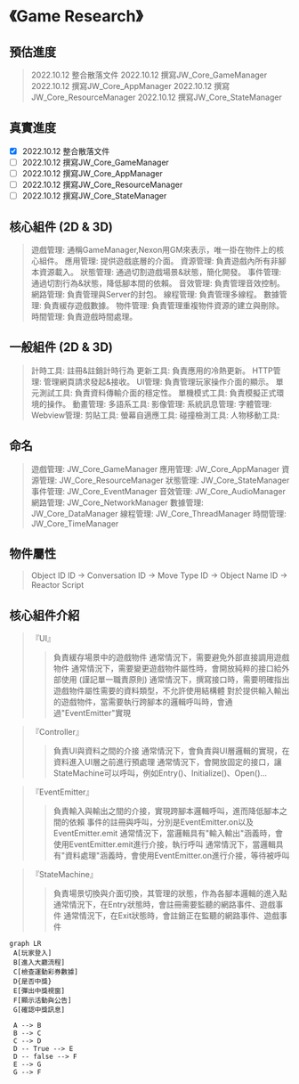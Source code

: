 # 《Game Research》

## 預估進度
> 2022.10.12 整合散落文件 
> 2022.10.12 撰寫JW_Core_GameManager
> 2022.10.12 撰寫JW_Core_AppManager
> 2022.10.12 撰寫JW_Core_ResourceManager
> 2022.10.12 撰寫JW_Core_StateManager

## 真實進度
- [x] 2022.10.12 整合散落文件
- [ ] 2022.10.12 撰寫JW_Core_GameManager
- [ ] 2022.10.12 撰寫JW_Core_AppManager
- [ ] 2022.10.12 撰寫JW_Core_ResourceManager
- [ ] 2022.10.12 撰寫JW_Core_StateManager

## 核心組件 (2D & 3D)
> 遊戲管理: 通稱GameManager,Nexon用GM來表示，唯一掛在物件上的核心組件。
> 應用管理: 提供遊戲底層的介面。
> 資源管理: 負責遊戲內所有非腳本資源載入。
> 狀態管理: 通過切割遊戲場景&狀態，簡化開發。
> 事件管理: 通過切割行為&狀態，降低腳本間的依賴。
> 音效管理: 負責管理音效控制。
> 網路管理: 負責管理與Server的封包。
> 線程管理: 負責管理多線程。
> 數據管理: 負責緩存遊戲數據。
> 物件管理: 負責管理重複物件資源的建立與刪除。
> 時間管理: 負責遊戲時間處理。

## 一般組件 (2D & 3D)
> 計時工具: 註冊&註銷計時行為
> 更新工具: 負責應用的冷熱更新。
> HTTP管理: 管理網頁請求發起&接收。
> UI管理: 負責管理玩家操作介面的顯示。
> 單元測試工具: 負責資料傳輸介面的穩定性。
> 單機模式工具: 負責模擬正式環境的操作。
> 動畫管理:
> 多語系工具:
> 影像管理:
> 系統訊息管理:
> 字體管理:
> Webview管理:
> 剪貼工具:
> 螢幕自適應工具:
> 碰撞檢測工具:
> 人物移動工具:

## 命名
> 遊戲管理: JW_Core_GameManager
> 應用管理: JW_Core_AppManager
> 資源管理: JW_Core_ResourceManager
> 狀態管理: JW_Core_StateManager
> 事件管理: JW_Core_EventManager
> 音效管理: JW_Core_AudioManager
> 網路管理: JW_Core_NetworkManager
> 數據管理: JW_Core_DataManager
> 線程管理: JW_Core_ThreadManager
> 時間管理: JW_Core_TimeManager


## 物件屬性
> Object ID
> ID -> Conversation
> ID -> Move Type
> ID -> Object Name
> ID -> Reactor Script


## 核心組件介紹
> 『UI』
>> 負責緩存場景中的遊戲物件
>> 通常情況下，需要避免外部直接調用遊戲物件
>> 通常情況下，需要變更遊戲物件屬性時，會開放純粹的接口給外部使用 (謹記單一職責原則)
>> 通常情況下，撰寫接口時，需要明確指出遊戲物件屬性需要的資料類型，不允許使用結構體
>> 對於提供輸入輸出的遊戲物件，當需要執行跨腳本的邏輯呼叫時，會通過"EventEmitter"實現

> 『Controller』
>> 負責UI與資料之間的介接
>> 通常情況下，會負責與UI層邏輯的實現，在資料進入UI層之前進行預處理
>> 通常情況下，會開放固定的接口，讓StateMachine可以呼叫，例如Entry()、Initialize()、Open()...

> 『EventEmitter』
>> 負責輸入與輸出之間的介接，實現跨腳本邏輯呼叫，進而降低腳本之間的依賴
>> 事件的註冊與呼叫，分別是EventEmitter.on以及EventEmitter.emit
>> 通常情況下，當邏輯具有"輸入輸出"涵義時，會使用EventEmitter.emit進行介接，執行呼叫
>> 通常情況下，當邏輯具有"資料處理"涵義時，會使用EventEmitter.on進行介接，等待被呼叫

> 『StateMachine』
>> 負責場景切換與介面切換，其管理的狀態，作為各腳本邏輯的進入點
>> 通常情況下，在Entry狀態時，會註冊需要監聽的網路事件、遊戲事件
>> 通常情況下，在Exit狀態時，會註銷正在監聽的網路事件、遊戲事件

``` mermaid
graph LR
 A[玩家登入]
 B[進入大廳流程]
 C[檢查運動彩券數據]
 D{是否中獎}
 E[彈出中獎視窗]
 F[顯示活動與公告]
 G[確認中獎訊息]

 A --> B
 B --> C
 C --> D
 D -- True --> E
 D -- false --> F
 E --> G
 G --> F
```